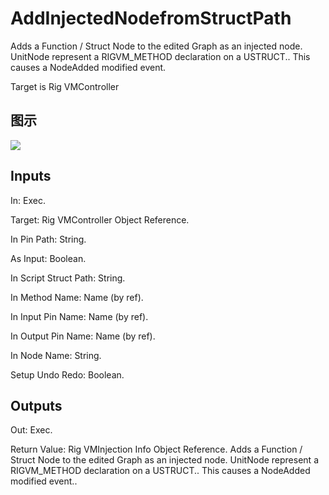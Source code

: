 # AddInjectedNodefromStructPath

Adds a Function / Struct Node to the edited Graph as an injected node. UnitNode represent a RIGVM_METHOD declaration on a USTRUCT.. This causes a NodeAdded modified event.

Target is Rig VMController

## 图示

![]($-20221218-20420030.png)

## Inputs

In: Exec.

Target: Rig VMController Object Reference.

In Pin Path: String.

As Input: Boolean.

In Script Struct Path: String.

In Method Name: Name (by ref).

In Input Pin Name: Name (by ref).

In Output Pin Name: Name (by ref).

In Node Name: String.

Setup Undo Redo: Boolean.  

## Outputs

Out: Exec.

Return Value: Rig VMInjection Info Object Reference. Adds a Function / Struct Node to the edited Graph as an injected node. UnitNode represent a RIGVM_METHOD declaration on a USTRUCT.. This causes a NodeAdded modified event..

